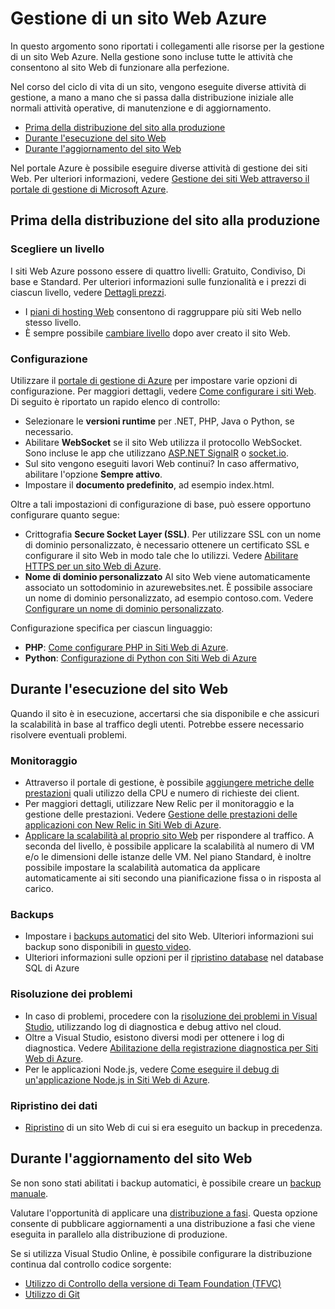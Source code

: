 <properties title="Manage an Azure website" pageTitle="Manage an Azure website" description="Links to resources for managing a Microsoft Azure website." services="web-sites" solutions="web" documentationCenter="" authors="mwasson" videoId="" scriptId="" />

<tags ms.service="web-sites" ms.workload="web" ms.tgt_pltfrm="na" ms.devlang="na" ms.topic="article" ms.date="09/16/2014" ms.author="mwasson"></tags>

# Gestione di un sito Web Azure

In questo argomento sono riportati i collegamenti alle risorse per la gestione di un sito Web Azure. Nella gestione sono incluse tutte le attività che consentono al sito Web di funzionare alla perfezione.

Nel corso del ciclo di vita di un sito, vengono eseguite diverse attività di gestione, a mano a mano che si passa dalla distribuzione iniziale alle normali attività operative, di manutenzione e di aggiornamento.

-   [Prima della distribuzione del sito alla produzione][]
-   [Durante l'esecuzione del sito Web][]
-   [Durante l'aggiornamento del sito Web][]

Nel portale Azure è possibile eseguire diverse attività di gestione dei siti Web. Per ulteriori informazioni, vedere [Gestione dei siti Web attraverso il portale di gestione di Microsoft Azure][].

## Prima della distribuzione del sito alla produzione

### Scegliere un livello

I siti Web Azure possono essere di quattro livelli: Gratuito, Condiviso, Di base e Standard. Per ulteriori informazioni sulle funzionalità e i prezzi di ciascun livello, vedere [Dettagli prezzi][].

-   I [piani di hosting Web][] consentono di raggruppare più siti Web nello stesso livello.
-   È sempre possibile [cambiare livello][] dopo aver creato il sito Web.

### Configurazione

Utilizzare il [portale di gestione di Azure][] per impostare varie opzioni di configurazione. Per maggiori dettagli, vedere [Come configurare i siti Web][]. Di seguito è riportato un rapido elenco di controllo:

-   Selezionare le **versioni runtime** per .NET, PHP, Java o Python, se necessario.
-   Abilitare **WebSocket** se il sito Web utilizza il protocollo WebSocket. Sono incluse le app che utilizzano [ASP.NET SignalR][] o [socket.io][].
-   Sul sito vengono eseguiti lavori Web continui? In caso affermativo, abilitare l'opzione **Sempre attivo**.
-   Impostare il **documento predefinito**, ad esempio index.html.

Oltre a tali impostazioni di configurazione di base, può essere opportuno configurare quanto segue:

-   Crittografia **Secure Socket Layer (SSL)**. Per utilizzare SSL con un nome di dominio personalizzato, è necessario ottenere un certificato SSL e configurare il sito Web in modo tale che lo utilizzi. Vedere [Abilitare HTTPS per un sito Web di Azure][].
-   **Nome di dominio personalizzato** Al sito Web viene automaticamente associato un sottodominio in azurewebsites.net. È possibile associare un nome di dominio personalizzato, ad esempio contoso.com. Vedere [Configurare un nome di dominio personalizzato][].

Configurazione specifica per ciascun linguaggio:

-   **PHP**: [Come configurare PHP in Siti Web di Azure][].
-   **Python**: [Configurazione di Python con Siti Web di Azure][]

## Durante l'esecuzione del sito Web

Quando il sito è in esecuzione, accertarsi che sia disponibile e che assicuri la scalabilità in base al traffico degli utenti. Potrebbe essere necessario risolvere eventuali problemi.

### Monitoraggio

-   Attraverso il portale di gestione, è possibile [aggiungere metriche delle prestazioni][] quali utilizzo della CPU e numero di richieste dei client.
-   Per maggiori dettagli, utilizzare New Relic per il monitoraggio e la gestione delle prestazioni. Vedere [Gestione delle prestazioni delle applicazioni con New Relic in Siti Web di Azure][].
-   [Applicare la scalabilità al proprio sito Web][cambiare livello] per rispondere al traffico. A seconda del livello, è possibile applicare la scalabilità al numero di VM e/o le dimensioni delle istanze delle VM. Nel piano Standard, è inoltre possibile impostare la scalabilità automatica da applicare automaticamente ai siti secondo una pianificazione fissa o in risposta al carico.

### Backups

-   Impostare i [backups automatici][] del sito Web. Ulteriori informazioni sui backup sono disponibili in [questo video][].
-   Ulteriori informazioni sulle opzioni per il [ripristino database][] nel database SQL di Azure

### Risoluzione dei problemi

-   In caso di problemi, procedere con la [risoluzione dei problemi in Visual Studio][], utilizzando log di diagnostica e debug attivo nel cloud.
-   Oltre a Visual Studio, esistono diversi modi per ottenere i log di diagnostica. Vedere [Abilitazione della registrazione diagnostica per Siti Web di Azure][].
-   Per le applicazioni Node.js, vedere [Come eseguire il debug di un'applicazione Node.js in Siti Web di Azure][].

### Ripristino dei dati

-   [Ripristino][] di un sito Web di cui si era eseguito un backup in precedenza.

## Durante l'aggiornamento del sito Web

Se non sono stati abilitati i backup automatici, è possibile creare un [backup manuale][backups automatici].

Valutare l'opportunità di applicare una [distribuzione a fasi][]. Questa opzione consente di pubblicare aggiornamenti a una distribuzione a fasi che viene eseguita in parallelo alla distribuzione di produzione.

Se si utilizza Visual Studio Online, è possibile configurare la distribuzione continua dal controllo codice sorgente:

-   [Utilizzo di Controllo della versione di Team Foundation (TFVC)][]
-   [Utilizzo di Git][]

<!-- Anchors. -->

  [Prima della distribuzione del sito alla produzione]: #before-you-deploy-your-site-to-production
  [Durante l'esecuzione del sito Web]: #while-your-website-is-running
  [Durante l'aggiornamento del sito Web]: #when-you-update-your-website
  [Gestione dei siti Web attraverso il portale di gestione di Microsoft Azure]: http://azure.microsoft.com/it-it/documentation/articles/web-sites-manage/
  [Dettagli prezzi]: http://azure.microsoft.com/en-us/pricing/details/websites/
  [piani di hosting Web]: http://azure.microsoft.com/it-it/documentation/articles/azure-web-sites-web-hosting-plans-in-depth-overview
  [cambiare livello]: http://azure.microsoft.com/it-it/documentation/articles/web-sites-scale/
  [portale di gestione di Azure]: https://manage.windowsazure.com/
  [Come configurare i siti Web]: http://azure.microsoft.com/it-it/documentation/articles/web-sites-configure/
  [ASP.NET SignalR]: http://www.asp.net/signalr
  [socket.io]: http://azure.microsoft.com/it-it/documentation/articles/web-sites-nodejs-chat-app-socketio/
  [Abilitare HTTPS per un sito Web di Azure]: http://azure.microsoft.com/it-it/documentation/articles/web-sites-configure-ssl-certificate/
  [Configurare un nome di dominio personalizzato]: http://azure.microsoft.com/it-it/documentation/articles/web-sites-custom-domain-name/
  [Come configurare PHP in Siti Web di Azure]: http://azure.microsoft.com/it-it/documentation/articles/web-sites-php-configure/
  [Configurazione di Python con Siti Web di Azure]: http://azure.microsoft.com/it-it/documentation/articles/web-sites-python-configure/
  [aggiungere metriche delle prestazioni]: http://azure.microsoft.com/it-it/documentation/articles/web-sites-monitor
  [Gestione delle prestazioni delle applicazioni con New Relic in Siti Web di Azure]: http://azure.microsoft.com/it-it/documentation/articles/store-new-relic-web-sites-dotnet-application-performance-management/
  [backups automatici]: http://azure.microsoft.com/it-it/documentation/articles/web-sites-backup/
  [questo video]: http://azure.microsoft.com/it-it/documentation/videos/azure-websites-automatic-and-easy-backup/
  [ripristino database]: http://msdn.microsoft.com/en-us/library/azure/hh852669.aspx
  [risoluzione dei problemi in Visual Studio]: http://azure.microsoft.com/it-it/documentation/articles/web-sites-dotnet-troubleshoot-visual-studio/#remotedebug
  [Abilitazione della registrazione diagnostica per Siti Web di Azure]: http://azure.microsoft.com/it-it/documentation/articles/web-sites-enable-diagnostic-log/
  [Come eseguire il debug di un'applicazione Node.js in Siti Web di Azure]: http://azure.microsoft.com/it-it/documentation/articles/web-sites-nodejs-debug/
  [Ripristino]: http://azure.microsoft.com/it-it/documentation/articles/web-sites-restore/
  [distribuzione a fasi]: http://azure.microsoft.com/it-it/documentation/articles/web-sites-staged-publishing/
  [Utilizzo di Controllo della versione di Team Foundation (TFVC)]: http://azure.microsoft.com/it-it/documentation/articles/cloud-services-continuous-delivery-use-vso/
  [Utilizzo di Git]: http://azure.microsoft.com/it-it/documentation/articles/cloud-services-continuous-delivery-use-vso-git/
